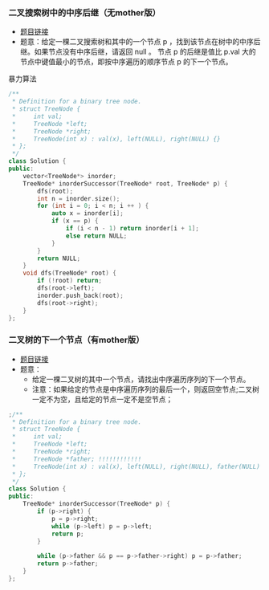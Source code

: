 ### 二叉搜索树中的中序后继（无mother版）
- [题目链接](https://leetcode.cn/problems/P5rCT8/)
- 题意：给定一棵二叉搜索树和其中的一个节点 p ，找到该节点在树中的中序后继。如果节点没有中序后继，请返回 null 。
节点 p 的后继是值比 p.val 大的节点中键值最小的节点，即按中序遍历的顺序节点 p 的下一个节点。

暴力算法
```c++
/**
 * Definition for a binary tree node.
 * struct TreeNode {
 *     int val;
 *     TreeNode *left;
 *     TreeNode *right;
 *     TreeNode(int x) : val(x), left(NULL), right(NULL) {}
 * };
 */
class Solution {
public:
    vector<TreeNode*> inorder;
    TreeNode* inorderSuccessor(TreeNode* root, TreeNode* p) {
        dfs(root);
        int n = inorder.size();
        for (int i = 0; i < n; i ++ ) {
            auto x = inorder[i];
            if (x == p) {
                if (i < n - 1) return inorder[i + 1];
                else return NULL;
            }
        }
        return NULL;
    }
    void dfs(TreeNode* root) {
        if (!root) return;
        dfs(root->left);
        inorder.push_back(root);
        dfs(root->right);
    }
};
```



### 二叉树的下一个节点（有mother版）
- [题目链接](https://www.acwing.com/problem/content/description/31/)
- 题意：
  - 给定一棵二叉树的其中一个节点，请找出中序遍历序列的下一个节点。
  - 注意：如果给定的节点是中序遍历序列的最后一个，则返回空节点;二叉树一定不为空，且给定的节点一定不是空节点；
```C++
;/**
 * Definition for a binary tree node.
 * struct TreeNode {
 *     int val;
 *     TreeNode *left;
 *     TreeNode *right;
 *     TreeNode *father; !!!!!!!!!!!!
 *     TreeNode(int x) : val(x), left(NULL), right(NULL), father(NULL) {}
 * };
 */
class Solution {
public:
    TreeNode* inorderSuccessor(TreeNode* p) {
        if (p->right) {
            p = p->right;
            while (p->left) p = p->left;
            return p;
        }
        
        while (p->father && p == p->father->right) p = p->father;
        return p->father;
    }
};
```